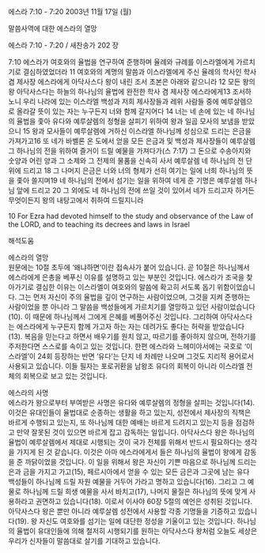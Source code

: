 에스라 7:10 - 7:20 
2003년 11월 17일 (월)

말씀사역에 대한 에스라의 열망



에스라 7:10 - 7:20 / 새찬송가 202 장


7:10 에스라가 여호와의 율법을 연구하여 준행하며 율례와 규례를 이스라엘에게 가르치기로 결심하였었더라 
11 여호와의 계명의 말씀과 이스라엘에게 주신 율례의 학사인 학사 겸 제사장 에스라에게 아닥사스다 왕이 내린 조서 초본은 아래와 같으니라 
12 모든 왕의 왕 아닥사스다는 하늘의 하나님의 율법에 완전한 학사 겸 제사장 에스라에게13 조서하노니 우리 나라에 있는 이스라엘 백성과 저희 제사장들과 레위 사람들 중에 예루살렘으로 올라갈 뜻이 있는 자는 누구든지 너와 함께 갈지어다 
14 너는 네 손에 있는 네 하나님의 율법을 좇아 유다와 예루살렘의 정형을 살피기 위하여 왕과 일곱 모사의 보냄을 받았으니 
15 왕과 모사들이 예루살렘에 거하신 이스라엘 하나님께 성심으로 드리는 은금을 가져가고16 또 네가 바벨론 온 도에서 얻을 모든 은금과 및 백성과 제사장들이 예루살렘 그 하나님의 전을 위하여 즐거이 드릴 예물을 가져다가(스 7:17) 그 돈으로 수송아지와 숫양과 어린 양과 그 소제와 그 전제의 물품을 신속히 사서 예루살렘 네 하나님의 전 단 위에 드리고 
18 그 나머지 은금은 너와 너의 형제가 선히 여기는 일에 너희 하나님의 뜻을 좇아 쓸지며19 네 하나님의 전에서 섬기는 일을 위하여 네게 준 기명은 예루살렘 하나님 앞에 드리고 
20 그 외에도 네 하나님의 전에 쓰일 것이 있어서 네가 드리고자 하거든 무엇이든지 왕의 내탕고에서 취하여 드릴지니라 

10 For Ezra had devoted himself to the study and observance of the Law of the LORD, and to teaching its decrees and laws in Israel

해석도움





에스라의 열망   
원문에는 10절 초두에 ‘왜냐하면’이란 접속사가 붙어 있습니다. 곧 10절은 하나님께서 에스라에게 은총을 베푸신 이유를 설명하고 있는 부분인 것입니다. 에스라가 조국을 찾아가기로 결심한 이유는 이스라엘이 여호와의 말씀에 확고히 서도록 돕기 위함이었습니다. 그는 먼저 자신이 주의 율법을 깊이 연구하는 사람이었으며, 그것을 지켜 준행하는 사람이었을 뿐 아니라 그 말씀을 백성들에게 가르치기를 열망하고 있던 사람이었습니다(10). 이 때문에 하나님께서 그에게 은혜를 베풀어주신 것입니다. 그리하여 아닥사스다는 에스라에게 누구든지 함께 가고자 하는 자는 데려가도 좋다는 허락을 받았습니다(13). 복음을 믿는다고 하면서 배우기를 원치 않고, 따르기를 좋아하지 않으며, 전하기를 주저한다면 스스로를 속이고 있는 것입니다.  한편 에스라와 느헤미야서에는 국호로 ‘이스라엘’이 24회 등장하는 반면 ‘유다’는 단지 네 차례만 나오며 그것도 지리적 용어로서 사용되고 있습니다. 이들 필자는 포로귀환을 남왕조 유다의 회복이 아니라 이스라엘 전체의 회복으로 보고 있는 것입니다. 

에스라의 사명   
에스라가 왕으로부터 부여받은 사명은 유다와 예루살렘의 정형을 살피는 것입니다(14). 이것은 유대인들이 율법대로 순종하는 생활을 하고 있는지, 성전에서 제사장의 직책은 바르게 수행되고 있는지, 또 하나님께 대한 예배는 바르게 드려지고 있는지 등을 점검하고 만약 잘못된 것이 있으면 바르게 잡고 감독하는 일입니다. 아닥사스다 왕은 하나님의 율법이 예루살렘에서 제대로 시행되는 것이 국가 전체를 위해서 반드시 필요하다는 생각을 가지게 된 것 같습니다. 이것은 아마 에스라에게서 들은 하나님의 율법이 왕에게 감동을 준 까닭이었을 것입니다. 이 일을 위해서 왕은 자신이 기쁜 마음으로 하나님께 드리는 은과 금을 가지고 가고(15), 페르시아에서 얻을 수 있는 모든 금은과 그곳에 남는 유다 백성들이 하나님께 드릴 자원 예물을 거두어 가라고 명하고 있습니다(16). 그리고 그 예물로 하나님께 드릴 희생 예물을 사서 바치고(17), 나머지 물질은 하나님의 뜻에 맞게 사용하라고 권면하고 있습니다(18). 이로서 이사야 60장 5절의 예언은 성취된 것입니다. 아닥사스다 왕은 뿐만 아니라 예루살렘 성전에서 사용할 각종 기명들을 기증하고 있습니다(19). 왕 자신도 여호와를 섬기는 일에 대단한 정성을 기울이고 있는 것입니다. 하나님의 율법이 유대인들에 의해 철저히 시행되기를 원하는 아닥사스다 왕처럼 오늘도 세상은 우리가 신자들이 말씀대로 살기를 기대하고 있습니다.